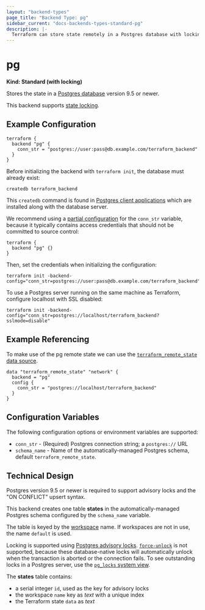 ```yaml
---
layout: "backend-types"
page_title: "Backend Type: pg"
sidebar_current: "docs-backends-types-standard-pg"
description: |-
  Terraform can store state remotely in a Postgres database with locking.
---
```


# pg

**Kind: Standard (with locking)**

Stores the state in a [Postgres database](https://www.postgresql.org) version 9.5 or newer.

This backend supports [state locking](/docs/state/locking.html).

## Example Configuration

```hcl
terraform {
  backend "pg" {
    conn_str = "postgres://user:pass@db.example.com/terraform_backend"
  }
}
```

Before initializing the backend with `terraform init`, the database must already exist:

```
createdb terraform_backend
```

This `createdb` command is found in [Postgres client applications](https://www.postgresql.org/docs/9.5/reference-client.html) which are installed along with the database server.

We recommend using a [partial configuration](/docs/backends/config.html#partial-configuration) for the `conn_str` variable, because it typically contains access credentials that should not be committed to source control:

```hcl
terraform {
  backend "pg" {}
}
```

Then, set the credentials when initializing the configuration:

```
terraform init -backend-config="conn_str=postgres://user:pass@db.example.com/terraform_backend"
```

To use a Postgres server running on the same machine as Terraform, configure localhost with SSL disabled:

```
terraform init -backend-config="conn_str=postgres://localhost/terraform_backend?sslmode=disable"
```

## Example Referencing

To make use of the pg remote state we can use the [`terraform_remote_state` data source](/docs/providers/terraform/d/remote_state.html).

```hcl
data "terraform_remote_state" "network" {
  backend = "pg"
  config {
    conn_str = "postgres://localhost/terraform_backend"
  }
}
```

## Configuration Variables

The following configuration options or environment variables are supported:

 * `conn_str` - (Required) Postgres connection string; a `postgres://` URL
 * `schema_name` - Name of the automatically-managed Postgres schema, default `terraform_remote_state`.
 
## Technical Design

Postgres version 9.5 or newer is required to support advisory locks and the "ON CONFLICT" upsert syntax.

This backend creates one table **states** in the automatically-managed Postgres schema configured by the `schema_name` variable.

The table is keyed by the [workspace](/docs/state/workspaces.html) name. If workspaces are not in use, the name `default` is used.

Locking is supported using [Postgres advisory locks](https://www.postgresql.org/docs/9.5/explicit-locking.html#ADVISORY-LOCKS). [`force-unlock`](https://www.terraform.io/docs/commands/force-unlock.html) is not supported, because these database-native locks will automatically unlock when the transaction is aborted or the connection fails. To see outstanding locks in a Postgres server, use the [`pg_locks` system view](https://www.postgresql.org/docs/9.5/view-pg-locks.html).

The **states** table contains:

 * a serial integer `id`, used as the key for advisory locks
 * the workspace `name` key as *text* with a unique index
 * the Terraform state `data` as *text*
